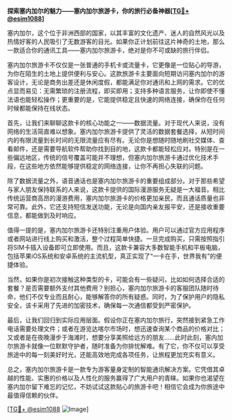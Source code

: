 **探索塞内加尔的魅力——塞内加尔旅游卡，你的旅行必备神器[[TG💪+ @esim1088](https://t.me/s/esim1088)]**

塞内加尔，这个位于非洲西部的国家，以其丰富的文化遗产、迷人的自然风光以及热情好客的人民吸引了无数游客的目光。如果你正计划前往这片神奇的土地，那么一款适合你的通讯工具——塞内加尔旅游卡，绝对是你不可或缺的旅行伴侣。

塞内加尔旅游卡不仅仅是一张普通的手机卡或流量卡，它更像是一位贴心的导游，为你在陌生的土地上提供便利与安心。这款旅游卡主要面向短期访问塞内加尔的游客设计，无论是商务出差还是休闲度假，都能满足你对通讯和上网的需求。它的优点显而易见：无需繁琐的注册流程，即买即用；支持多种语言服务，让你即使不懂法语也能轻松操作；更重要的是，它能提供稳定且快速的网络连接，确保你在任何时候都能保持在线状态。

首先，让我们来聊聊这款卡的核心功能之一——数据流量。对于现代人来说，没有网络的生活简直难以想象。塞内加尔旅游卡提供了灵活的数据套餐选择，从短时间内的有限流量到长时间的无限流量应有尽有。无论你是想随时随地刷社交媒体、查看邮件，还是需要导航软件帮助你找到目的地，这款卡都能轻松应对。特别是在一些偏远地区，传统的信号覆盖可能并不理想，但塞内加尔旅游卡通过优化技术手段，在这些地方依然能够提供稳定的网络连接，让你不再担心失联的问题。

除了数据流量之外，语音通话也是塞内加尔旅游卡的重要组成部分。对于那些希望与家人朋友保持联系的人来说，这款卡提供的国际漫游服务无疑是一大福音。相比传统运营商高昂的漫游费用，塞内加尔旅游卡的价格更加亲民，而且通话质量也非常可靠。此外，它还支持短信发送功能，无论是向国内亲友报平安，还是接收重要信息，都能做到及时响应。

值得一提的是，塞内加尔旅游卡还特别注重用户体验。用户可以通过官方应用程序或者网站进行线上购买和激活，整个过程简单快捷。一旦完成购买，只需按照指引将SIM卡插入设备即可立即使用。而且，这款卡兼容大多数智能手机和平板电脑，包括苹果iOS系统和安卓系统的主流机型，真正实现了“一卡在手，世界我有”的便捷体验。

当然，如果你是初次接触这种类型的卡，可能会有一些疑问，比如如何选择合适的套餐？是否需要额外支付其他费用？别担心，塞内加尔旅游卡的客服团队随时待命，他们不仅专业而且耐心，能够解答你的所有疑惑。同时，为了保护用户的隐私安全，该卡采用了先进的加密技术，确保每一次通信都受到严密保护。

最后，让我们回归到实际应用层面。假设你正在塞内加尔旅行，突然接到紧急工作电话需要处理文件；或者在游览达喀尔市场时，想迅速查询某个商品的价格对比；又或者是在夜晚漫步于海滩时，想要分享美照给远方的朋友……此时此刻，塞内加尔旅游卡就像一位默默守护者，随时准备为你排忧解难。有了它，你不仅可以享受旅途中的每一刻美好时光，还能高效地完成各项任务，让旅程更加充实有意义。

总之，塞内加尔旅游卡是一款专为游客量身定制的智能通讯解决方案。它凭借其卓越的性能、实惠的价格以及人性化的服务赢得了广大用户的青睐。如果你也渴望在塞内加尔留下难忘的记忆，不妨试试这款贴心的旅游卡吧！相信它会成为你旅途中最值得信赖的伙伴。

[[TG💪+ @esim1088](https://t.me/s/esim1088) ![Image](https://i.postimg.cc/4NQfJmqS/Snipaste-2025-05-13-00-14-12.png)]